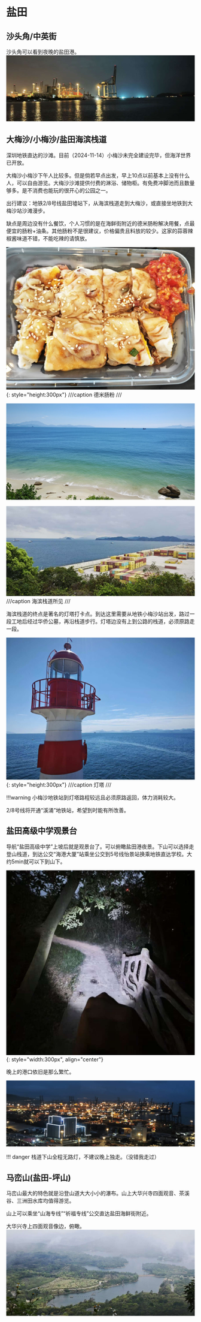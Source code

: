 # 盐田 

## 沙头角/中英街

沙头角可以看到夜晚的盐田港。
![alt text](images/沙头角看盐田港.jpg)

## 大梅沙/小梅沙/盐田海滨栈道

深圳地铁直达的沙滩。目前（2024-11-14）小梅沙未完全建设完毕，但海洋世界已开放。

大梅沙小梅沙下午人比较多。但是倘若早点出发，早上10点以前基本上没有什么人，可以自由游览。大梅沙沙滩提供付费的淋浴、储物柜。有免费冲脚池而且数量够多。是不消费也能玩的很开心的公园之一。

出行建议：地铁2/8号线盐田墟站下，从海滨栈道走到大梅沙，或直接坐地铁到大梅沙站沙滩漫步。

缺点是周边没有什么餐饮，个人习惯的是在海鲜街附近的德米肠粉解决用餐，点最便宜的肠粉+油条。其他肠粉不是很建议，价格偏贵且料放的较少。这家的蒜蓉辣椒酱味道不错，不能吃辣的请慎放。

![alt text](images/德米肠粉.jpg){: style="height:300px"}
///caption
德米肠粉
///

![盐田海滨栈道](images/盐田海滨栈道.jpg)

![alt text](images/滨海栈道所见.jpg)
///caption
海滨栈道所见
///

海滨栈道的终点是著名的灯塔打卡点。到达这里需要从地铁小梅沙站出发，路过一段工地后经过华侨公墓，再沿栈道步行。灯塔边没有上到公路的栈道，必须原路走一段。

![alt text](images/灯塔.jpg){: style="height:300px"}
///caption
灯塔
///

!!!warning
    小梅沙地铁站到灯塔路程较远且必须原路返回，体力消耗较大。

2/8号线将开通“溪涌”地铁站，希望到时能有所改善。

## 盐田高级中学观景台

导航“盐田高级中学”上坡后就是观景台了。可以俯瞰盐田港夜景。下山可以选择走登山栈道，到达公交“海港大厦”站乘坐公交到5号线怡景站换乘地铁直达学校。大约5min就可以下到山下。

![alt text](images/观景台下山.jpg){: style="width:300px", align="center"}

晚上的港口依旧是那么繁忙。

![alt text](images/盐田港夜景.jpg)

!!! danger
    栈道下山全程无路灯，不建议晚上独走。（没错我走过）

## 马峦山(盐田-坪山)

马峦山最大的特色就是沿登山道大大小小的瀑布。山上大华兴寺四面观音、茶溪谷、三洲田水库均值得游览。

山上可以乘坐“山海专线”“祈福专线”公交直达盐田海鲜街附近。

大华兴寺上四面观音像边，俯瞰。
![alt text](images/三洲田水库.jpg)